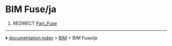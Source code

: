 # BIM Fuse/ja
1.  REDIRECT [Part_Fuse](Part_Fuse.md)



---
⏵ [documentation index](../README.md) > [BIM](BIM_Workbench.md) > BIM Fuse/ja
